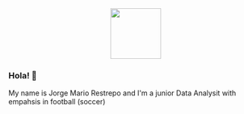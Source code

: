 <div id="header" align="center">
  <img src="https://media.giphy.com/media/oiF19DoZ8MtZhnElOd/giphy.gif" width="100"/>
</div>


### Hola! 👋

My name is Jorge Mario Restrepo and I'm a junior Data Analysit with empahsis in football (soccer) 





<!--
**Jorge-Mario-18/Jorge-Mario-18** is a ✨ _special_ ✨ repository because its `README.md` (this file) appears on your GitHub profile.

Here are some ideas to get you started:

- 🔭 I’m currently working on ...
- 🌱 I’m currently learning ...
- 👯 I’m looking to collaborate on ...
- 🤔 I’m looking for help with ...
- 💬 Ask me about ...
- 📫 How to reach me: ...
- 😄 Pronouns: ...
- ⚡ Fun fact: ...
-->
